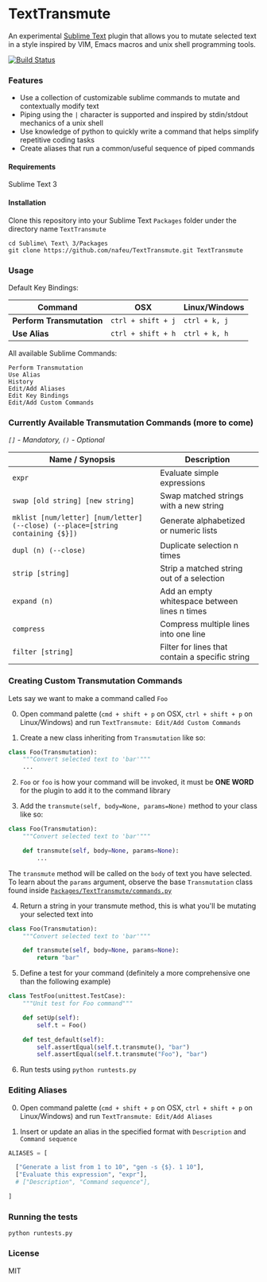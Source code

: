 # TextTransmute

An experimental [Sublime Text](https://www.sublimetext.com/) plugin that allows you to mutate selected text in a style inspired by VIM, Emacs macros and unix shell programming tools.

[![Build Status](https://travis-ci.org/nafeu/TextTransmute.svg?branch=master)](https://travis-ci.org/nafeu/TextTransmute)

### Features

- Use a collection of customizable sublime commands to mutate and contextually modify text
- Piping using the `|` character is supported and inspired by stdin/stdout mechanics of a unix shell
- Use knowledge of python to quickly write a command that helps simplify repetitive coding tasks
- Create aliases that run a common/useful sequence of piped commands

#### Requirements

Sublime Text 3

#### Installation

Clone this repository into your Sublime Text `Packages` folder under the directory name `TextTransmute`

```
cd Sublime\ Text\ 3/Packages
git clone https://github.com/nafeu/TextTransmute.git TextTransmute
```

### Usage

Default Key Bindings:

| Command                   | OSX                | Linux/Windows |
|---------------------------|--------------------|---------------|
| **Perform Transmutation** | `ctrl + shift + j` | `ctrl + k, j` |
| **Use Alias**             | `ctrl + shift + h` | `ctrl + k, h` |

All available Sublime Commands:

```
Perform Transmutation
Use Alias
History
Edit/Add Aliases
Edit Key Bindings
Edit/Add Custom Commands
```

### Currently Available Transmutation Commands (more to come)

_`[]` - Mandatory, `()` - Optional_

| Name / Synopsis | Description |
| --------------- | ----------- |
| `expr` | Evaluate simple expressions |
| `swap [old string] [new string]`  | Swap matched strings with a new string |
| `mklist [num/letter] [num/letter] (--close) (--place=[string containing {$}])` | Generate alphabetized or numeric lists |
| `dupl (n) (--close)` | Duplicate selection n times |
| `strip [string]` | Strip a matched string out of a selection |
| `expand (n)` | Add an empty whitespace between lines n times |
| `compress` | Compress multiple lines into one line |
| `filter [string]` | Filter for lines that contain a specific string |

### Creating Custom Transmutation Commands

Lets say we want to make a command called `Foo`

0. Open command palette (`cmd + shift + p` on OSX, `ctrl + shift + p` on Linux/Windows) and run `TextTransmute: Edit/Add Custom Commands`

1. Create a new class inheriting from `Transmutation` like so:

```python
class Foo(Transmutation):
    """Convert selected text to 'bar'"""
    ...
```

2. `Foo` or `foo` is how your command will be invoked, it must
    be **ONE WORD** for the plugin to add it to the command library

3. Add the `transmute(self, body=None, params=None)` method to your class like so:

```python
class Foo(Transmutation):
    """Convert selected text to 'bar'"""

    def transmute(self, body=None, params=None):
        ...
```

The `transmute` method will be called on the `body` of text
you have selected. To learn about the `params` argument,
observe the base `Transmutation` class found inside
[`Packages/TextTransmute/commands.py`](https://github.com/nafeu/TextTransmute/blob/master/commands.py)

4. Return a string in your transmute method, this is what you'll be
   mutating your selected text into

```python
class Foo(Transmutation):
    """Convert selected text to 'bar'"""

    def transmute(self, body=None, params=None):
        return "bar"
```

5. Define a test for your command (definitely a more comprehensive one than the following example)

```python
class TestFoo(unittest.TestCase):
    """Unit test for Foo command"""

    def setUp(self):
        self.t = Foo()

    def test_default(self):
        self.assertEqual(self.t.transmute(), "bar")
        self.assertEqual(self.t.transmute("Foo"), "bar")
```

6. Run tests using `python runtests.py`

### Editing Aliases

0. Open command palette (`cmd + shift + p` on OSX, `ctrl + shift + p` on Linux/Windows) and run `TextTransmute: Edit/Add Aliases`

1. Insert or update an alias in the specified format with `Description` and `Command sequence`

```python
ALIASES = [

  ["Generate a list from 1 to 10", "gen -s {$}. 1 10"],
  ["Evaluate this expression", "expr"],
  # ["Description", "Command sequence"],

]
```

### Running the tests

```
python runtests.py
```

### License

MIT
